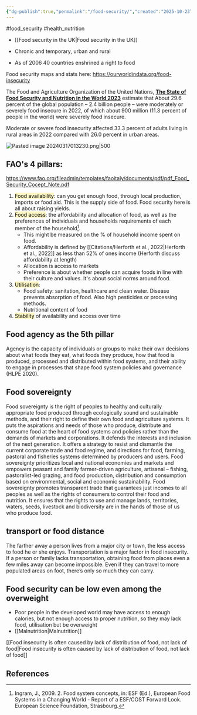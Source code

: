 ```yaml
---
{"dg-publish":true,"permalink":"/food-security/","created":"2025-10-23T17:42:43.157+01:00","updated":"2025-10-23T18:06:08.662+01:00"}
---
```


#food_security #health_nutrition 

- [[Food security in the UK\|Food security in the UK]]

- Chronic and temporary, urban and rural
- As of 2006 40 countries enshrined a right to food

Food security maps and stats here: https://ourworldindata.org/food-insecurity

The Food and Agriculture Organization of the United Nations, [**The State of Food Security and Nutrition in the World 2023**](https://www.fao.org/documents/card/en?details=cc3017en) estimate that About 29.6 percent of the global population – 2.4 billion people – were moderately or severely food insecure in 2022, of which about 900 million (11.3 percent of people in the world) were severely food insecure.

Moderate or severe food insecurity affected 33.3 percent of adults living in rural areas in 2022 compared with 26.0 percent in urban areas. 

![Pasted image 20240317013230.png|500](/img/user/Pasted%20image%2020240317013230.png)
## FAO's 4 pillars:
https://www.fao.org/fileadmin/templates/faoitaly/documents/pdf/pdf_Food_Security_Cocept_Note.pdf

1. <mark style="background: #FFF3A3A6;">Food availability</mark>: can you get enough food, through local production, imports or food aid. This is the supply side of food. Food security here is all about raising yields.
2. <mark style="background: #FFF3A3A6;">Food access</mark>: the affordability and allocation of food, as well as the preferences of individuals and households requirements of each member of the household[^2].
	- This might be measured on the % of household income spent on food. 
	- Affordability is defined by [[Citations/Herforth et al., 2022\|Herforth et al., 2022]] as less than 52% of ones income (Herforth discuss affordability at length)
	- Allocation is access to markets 
	- Preference is about whether people can acquire foods in line with their culture and values. It's about social norms around food.
1. <mark style="background: #FFF3A3A6;">Utilisation</mark>: 
	- Food safety: sanitation, healthcare and clean water. Disease prevents absorption of food. Also high pesticides or processing methods.
	- Nutritional content of food
1. <mark style="background: #FFF3A3A6;">Stability</mark> of availability and access over time

## Food agency as the 5th pillar
Agency is the capacity of individuals or groups to make their own decisions about what foods they eat, what foods they produce, how that food is produced, processed and distributed within food systems, and their ability to engage in processes that shape food system policies and governance (HLPE 2020).

## Food sovereignty 
Food sovereignty is the right of peoples to healthy and culturally appropriate food produced through ecologically sound and sustainable methods, and their right to define their own food and agriculture systems. It puts the aspirations and needs of those who produce, distribute and consume food at the heart of food systems and policies rather than the demands of markets and corporations. It defends the interests and inclusion of the next generation. It offers a strategy to resist and dismantle the current corporate trade and food regime, and directions for food, farming, pastoral and fisheries systems determined by 
producers and users. Food sovereignty prioritizes local and national economies and markets and empowers peasant and family farmer-driven agriculture, artisanal – fishing, pastoralist-led grazing, and food production, distribution and consumption based on environmental, social and economic sustainability. Food sovereignty promotes transparent trade that guarantees just incomes to all peoples as well as the rights of consumers to control their food and nutrition. It ensures that the rights to use and manage lands, territories, waters, seeds, livestock and biodiversity are in the hands of those of us who produce food. 

## transport or food distance
The farther away a person lives from a major city or town, the less access to food he or she enjoys. Transportation is a major factor in food insecurity. If a person or family lacks transportation, obtaining food from places even a few miles away can become impossible. Even if they can travel to more populated areas on foot, there’s only so much they can carry.
## Food security can be low even among the overweight
- Poor people in the developed world may have access to enough calories, but not enough access to proper nutrition, so they may lack food, utilisation but be overweight
- [[Malnutrition\|Malnutrition]]

[[Food insecurity is often caused by lack of distribution of food, not lack of food\|Food insecurity is often caused by lack of distribution of food, not lack of food]]

## References
[^2]: Ingram, J., 2009. 2. Food system concepts, in: ESF (Ed.), European Food Systems in a Changing World - Report of a ESF/COST Forward Look. European Science Foundation, Strasbourg.